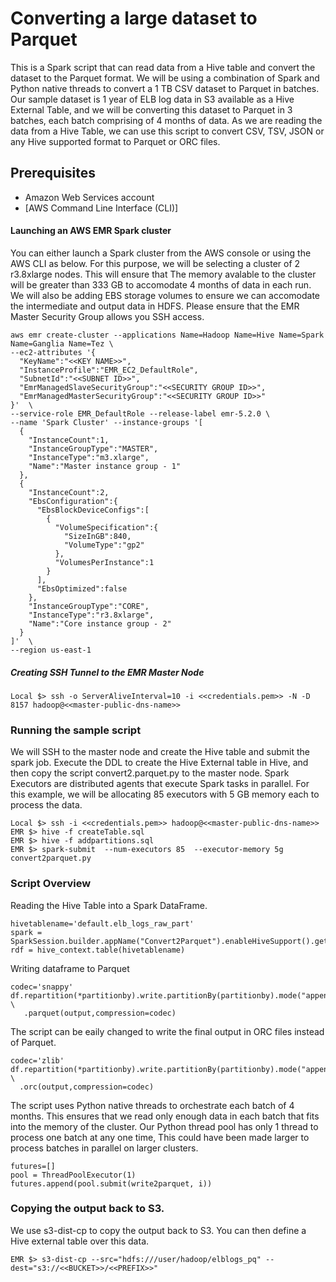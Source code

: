 # Converting a large dataset to Parquet

This is a Spark script that can read data from a Hive table and convert the dataset to the Parquet format. We will be using a combination of Spark and Python native threads to convert a 1 TB CSV dataset to Parquet in batches. Our sample dataset is 1 year of ELB log data in S3 available as a Hive External Table, and we will be converting this dataset to Parquet in 3 batches, each batch comprising of 4 months of data. As we are reading the data from a Hive Table, we can use this script to convert CSV, TSV, JSON or any Hive supported format to Parquet or ORC files.

## Prerequisites
- Amazon Web Services account
- [AWS Command Line Interface (CLI)]

#### Launching an AWS EMR Spark cluster

You can either launch a Spark cluster from the AWS console or using the AWS CLI as below. For this purpose, we will be selecting a cluster of 2 r3.8xlarge nodes. This will ensure that The memory avalable to the cluster will be greater than 333 GB to accomodate 4 months of data in each run. We will also be adding EBS storage volumes to ensure we can accomodate the intermediate and output data in HDFS. Please ensure that the EMR Master Security Group allows you SSH access.

```
aws emr create-cluster --applications Name=Hadoop Name=Hive Name=Spark Name=Ganglia Name=Tez \
--ec2-attributes '{  
  "KeyName":"<<KEY NAME>>",
  "InstanceProfile":"EMR_EC2_DefaultRole",
  "SubnetId":"<<SUBNET ID>>",
  "EmrManagedSlaveSecurityGroup":"<<SECURITY GROUP ID>>",
  "EmrManagedMasterSecurityGroup":"<<SECURITY GROUP ID>>"
}'  \
--service-role EMR_DefaultRole --release-label emr-5.2.0 \
--name 'Spark Cluster' --instance-groups '[  
  {  
    "InstanceCount":1,
    "InstanceGroupType":"MASTER",
    "InstanceType":"m3.xlarge",
    "Name":"Master instance group - 1"
  },
  {  
    "InstanceCount":2,
    "EbsConfiguration":{  
      "EbsBlockDeviceConfigs":[  
        {  
          "VolumeSpecification":{  
            "SizeInGB":840,
            "VolumeType":"gp2"
          },
          "VolumesPerInstance":1
        }
      ],
      "EbsOptimized":false
    },
    "InstanceGroupType":"CORE",
    "InstanceType":"r3.8xlarge",
    "Name":"Core instance group - 2"
  }
]'  \
--region us-east-1
```

##### Creating SSH Tunnel to the EMR Master Node
```
Local $> ssh -o ServerAliveInterval=10 -i <<credentials.pem>> -N -D 8157 hadoop@<<master-public-dns-name>>
```

### Running the sample script

We will SSH to the master node and create the Hive table and submit the spark job. Execute the DDL to create the Hive External table in Hive, and then copy the script convert2.parquet.py to the master node. Spark Executors are distributed agents that execute Spark tasks in parallel. For this example, we will be allocating 85 executors with 5 GB memory each to process the data.
```
Local $> ssh -i <<credentials.pem>> hadoop@<<master-public-dns-name>>
EMR $> hive -f createTable.sql
EMR $> hive -f addpartitions.sql
EMR $> spark-submit  --num-executors 85  --executor-memory 5g convert2parquet.py
```

### Script Overview 
Reading the Hive Table into a Spark DataFrame.
```
hivetablename='default.elb_logs_raw_part'
spark = SparkSession.builder.appName("Convert2Parquet").enableHiveSupport().getOrCreate()
rdf = hive_context.table(hivetablename)
```

Writing dataframe to Parquet
```
codec='snappy'
df.repartition(*partitionby).write.partitionBy(partitionby).mode("append") \
   .parquet(output,compression=codec)
```

The script can be eaily changed to write the final output in ORC files instead of Parquet.
```
codec='zlib'
df.repartition(*partitionby).write.partitionBy(partitionby).mode("append") \
  .orc(output,compression=codec)
```

The script uses Python native threads to orchestrate each batch of 4 months. This ensures that we read only enough data in each batch that fits into the memory of the cluster. Our Python thread pool has only 1 thread to process one batch at any one time, This could have been made larger to process batches in parallel on larger clusters.
```
futures=[]
pool = ThreadPoolExecutor(1)
futures.append(pool.submit(write2parquet, i))

```

### Copying the output back to S3. 

We use s3-dist-cp to copy the output back to S3. You can then define a Hive external table over this data.
```
EMR $> s3-dist-cp --src="hdfs:///user/hadoop/elblogs_pq" --dest="s3://<<BUCKET>>/<<PREFIX>>" 
```
